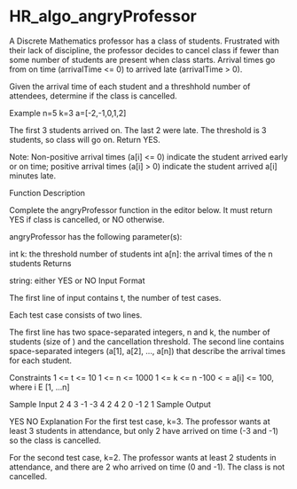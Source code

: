 # HR_algo_angryProfessor

A Discrete Mathematics professor has a class of students. Frustrated with their lack of discipline, the professor decides to cancel class if fewer than some number of students are present when class starts. Arrival times go from on time (arrivalTime <= 0) to arrived late (arrivalTime > 0).

Given the arrival time of each student and a threshhold number of attendees, determine if the class is cancelled.

Example
n=5
k=3
a=[-2,-1,0,1,2]

The first 3 students arrived on. The last 2 were late. The threshold is 3 students, so class will go on. Return YES.

Note: Non-positive arrival times (a[i] <= 0) indicate the student arrived early or on time; positive arrival times (a[i] > 0) indicate the student arrived a[i] minutes late.

Function Description

Complete the angryProfessor function in the editor below. It must return YES if class is cancelled, or NO otherwise.

angryProfessor has the following parameter(s):

int k: the threshold number of students
int a[n]: the arrival times of the n students
Returns

string: either YES or NO
Input Format

The first line of input contains t, the number of test cases.

Each test case consists of two lines.

The first line has two space-separated integers, n and k, the number of students (size of ) and the cancellation threshold.
The second line contains  space-separated integers (a[1], a[2], ..., a[n]) that describe the arrival times for each student.

Constraints
1 <= t <= 10
1 <= n <= 1000
1 <= k <= n
-100 < = a[i] <= 100, where i E [1, ...n]

Sample Input
2
4 3
-1 -3 4 2
4 2
0 -1 2 1
Sample Output

YES
NO
Explanation
For the first test case, k=3. The professor wants at least 3 students in attendance, but only 2 have arrived on time (-3 and -1) so the class is cancelled.

For the second test case, k=2. The professor wants at least 2 students in attendance, and there are 2 who arrived on time (0 and -1). The class is not cancelled.

